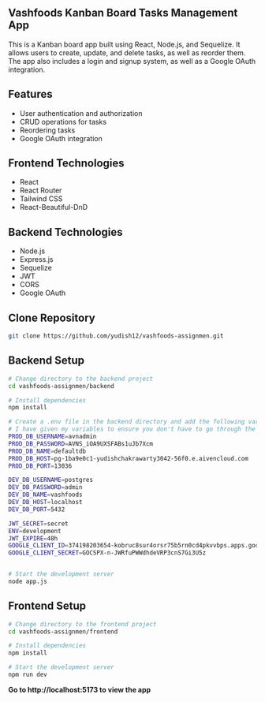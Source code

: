 ## Vashfoods Kanban Board Tasks Management App

This is a Kanban board app built using React, Node.js, and Sequelize. It allows users to create, update, and delete tasks, as well as reorder them. The app also includes a login and signup system, as well as a Google OAuth integration.

## Features

- User authentication and authorization
- CRUD operations for tasks
- Reordering tasks
- Google OAuth integration

## Frontend Technologies

- React
- React Router
- Tailwind CSS
- React-Beautiful-DnD

## Backend Technologies

- Node.js
- Express.js
- Sequelize
- JWT
- CORS
- Google OAuth

## Clone Repository
```bash
git clone https://github.com/yudish12/vashfoods-assignmen.git
```

## Backend Setup

```bash
# Change directory to the backend project
cd vashfoods-assignmen/backend

# Install dependencies
npm install

# Create a .env file in the backend directory and add the following variables:
# I have given my variables to ensure you don't have to go through the hassle of creating accounts
PROD_DB_USERNAME=avnadmin
PROD_DB_PASSWORD=AVNS_iOA9UXSFABs1uJb7Xcm
PROD_DB_NAME=defaultdb
PROD_DB_HOST=pg-1ba9e0c1-yudishchakrawarty3042-56f0.e.aivencloud.com
PROD_DB_PORT=13036

DEV_DB_USERNAME=postgres
DEV_DB_PASSWORD=admin
DEV_DB_NAME=vashfoods
DEV_DB_HOST=localhost
DEV_DB_PORT=5432

JWT_SECRET=secret
ENV=development
JWT_EXPIRE=48h
GOOGLE_CLIENT_ID=374198203654-kobruc8sur4orsr75b5rn0cd4pkvvbps.apps.googleusercontent.com
GOOGLE_CLIENT_SECRET=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


# Start the development server
node app.js
```

## Frontend Setup

```bash
# Change directory to the frontend project
cd vashfoods-assignmen/frontend

# Install dependencies
npm install

# Start the development server
npm run dev
```

**Go to http://localhost:5173 to view the app**
